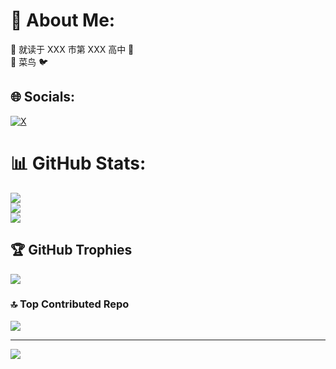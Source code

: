 # 💫 About Me:
🏫 就读于 XXX 市第 XXX 高中 🏫<br>🥬 菜鸟 🐦


## 🌐 Socials:
[![X](https://img.shields.io/badge/X-black.svg?logo=X&logoColor=white)](https://x.com/mumulhl) 
# 📊 GitHub Stats:
![](https://github-readme-stats.vercel.app/api?username=mumu-lhl&theme=radical&hide_border=false&include_all_commits=false&count_private=true)<br/>
![](https://github-readme-streak-stats.herokuapp.com/?user=mumu-lhl&theme=radical&hide_border=false)<br/>
![](https://github-readme-stats.vercel.app/api/top-langs/?username=mumu-lhl&theme=radical&hide_border=false&include_all_commits=false&count_private=true&layout=compact&hide=emacs%20lisp&size_weight=0.5&count_weight=0.5)

## 🏆 GitHub Trophies
![](https://github-profile-trophy.vercel.app/?username=mumu-lhl&theme=radical&no-frame=false&no-bg=true&margin-w=4)

### 🔝 Top Contributed Repo
![](https://github-contributor-stats.vercel.app/api?username=mumu-lhl&limit=5&theme=radical&combine_all_yearly_contributions=true)

---
[![](https://visitcount.itsvg.in/api?id=mumu-lhl&icon=0&color=0)](https://visitcount.itsvg.in)

<!-- Proudly created with GPRM ( https://gprm.itsvg.in ) -->
